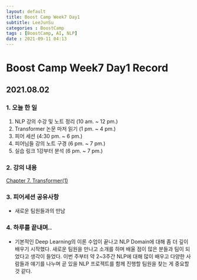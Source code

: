 ```yaml
---
layout: default
title: Boost Camp Week7 Day1
subtitle: LeeJunSu
categories : BoostCamp
tags : [BoostCamp, AI, NLP]
date : 2021-09-11 04:13
---
```


# Boost Camp Week7 Day1 Record
## 2021.08.02

### 1. 오늘 한 일

1. NLP 강의 수강 및 노트 정리 (10 am. ~ 12 pm.)
2. Transformer 논문 마저 읽기 (1 pm. ~ 4 pm.)
3. 피어 세션 (4:30 pm. ~ 6 pm.)
4. 피어님들 강의 노트 구경 (6 pm. ~ 7 pm.)
5. 실습 링크 1강부터 분석 (6 pm. ~ 7 pm.)

### 2. 강의 내용

[Chapter 7. Transformer(1)](https://www.notion.so/Chapter-7-Transformer-1-9c2d59755b20434caaa5970f7cfeb6af)

### 3. 피어세션 공유사항

- 새로운 팀원들과의 만남

### 4. 하루를 끝내며..

- 기본적인 Deep Learning의 이론 수업이 끝나고 NLP Domain에 대해 좀 더 깊이 배우기 시작했다. 새로운 팀원을 만나고 소개를 하며 배울 점이 많은 분들과 팀이 되었다고 생각이 들었다.
이번 주부터 약 2~3주간 NLP에 대해 많이 배우고 다양한 사람들과 얘기를 나누며 곧 있을 NLP 프로젝트를 함께 진행할 팀원을 찾는 게 중요할 것 같다.